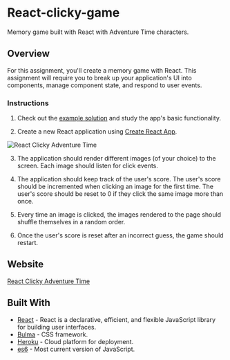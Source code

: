 # React-clicky-game
Memory game built with React with Adventure Time characters. 

## Overview

For this assignment, you'll create a memory game with React. This assignment will require you to break up your application's UI into components, manage component state, and respond to user events.

### Instructions

1. Check out the [example solution](https://clicky-game.netlify.com/) and study the app's basic functionality.

2. Create a new React application using [Create React App](https://github.com/facebookincubator/create-react-app).

![React Clicky Adventure Time](./image(4))

3. The application should render different images (of your choice) to the screen. Each image should listen for click events.

4. The application should keep track of the user's score. The user's score should be incremented when clicking an image for the first time. The user's score should be reset to 0 if they click the same image more than once.

5. Every time an image is clicked, the images rendered to the page should shuffle themselves in a random order.

6. Once the user's score is reset after an incorrect guess, the game should restart.


## Website
[React Clicky Adventure Time](https://react-clicky-adventuretime.herokuapp.com/)


## Built With

* [React](https://reactjs.org/) -  React is a declarative, efficient, and flexible JavaScript library for building user interfaces.
* [Bulma](https://bulma.io/) - CSS framework.
* [Heroku](https://heroku.com) - Cloud platform for deployment.
* [es6](https://www.w3schools.com/js/js_es6.asp) - Most current version of JavaScript.
